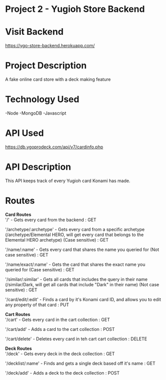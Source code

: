 # Project 2 - Yugioh Store Backend 

# Visit Backend
https://ygo-store-backend.herokuapp.com/

# Project Description  
A fake online card store with a deck making feature

# Technology Used  
-Node
-MongoDB
-Javascript  

# API Used  
https://db.ygoprodeck.com/api/v7/cardinfo.php  

# API Description  
This API keeps track of every Yugioh card Konami has made.

# Routes  
**Card Routes**  
'/' - Gets every card from the backend : GET  

'/archetype/:archetype' - Gets every card from a specific archetype (/archetype/Elemental HERO, will get every card that belongs to the Elemental HERO archetype) (Case sensitive) : GET  

'/name/:name' - Gets every card that shares the name you queried for (Not case sensitive) : GET  

'/name/exact/:name' - Gets the card that shares the exact name you queried for (Case sensitive) : GET  

'/similar/:similar' - Gets all cards that includes the query in their name (/similar/Dark, will get all cards that include "Dark" in their name) (Not case sensitive) : GET  

'/card/edit/:edit' - Finds a card by it's Konami card ID, and allows you to edit any property of that card : PUT  

**Cart Routes**  
'/cart' - Gets every card in the cart collection : GET  

'/cart/add' - Adds a card to the cart collection : POST  

'/cart/delete' - Deletes every card in teh cart cart collection : DELETE  

**Deck Routes**  
'/deck' - Gets every deck in the deck collection : GET  

'/decklist/:name' - Finds and gets a single deck based off it's name : GET  

'/deck/add' - Adds a deck to the deck collection : POST  

